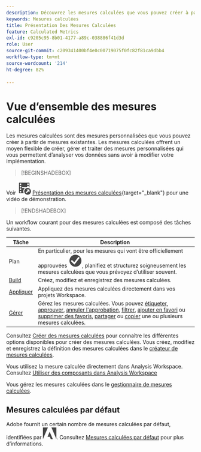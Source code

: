 ```yaml
---
description: Découvrez les mesures calculées que vous pouvez créer à partir de mesures existantes.
keywords: Mesures calculées
title: Présentation Des Mesures Calculées
feature: Calculated Metrics
exl-id: c9205c95-8b01-4177-a89c-038886f41d3d
role: User
source-git-commit: c209341400bf4e0c00719075f0fc82f81ca9dbb4
workflow-type: tm+mt
source-wordcount: '214'
ht-degree: 82%

---
```


# Vue d’ensemble des mesures calculées

Les mesures calculées sont des mesures personnalisées que vous pouvez créer à partir de mesures existantes. Les mesures calculées offrent un moyen flexible de créer, gérer et traiter des mesures personnalisées qui vous permettent d’analyser vos données sans avoir à modifier votre implémentation.



>[!BEGINSHADEBOX]

Voir ![VideoCheckedOut](/help/assets/icons/VideoCheckedOut.svg) [Présentation des mesures calculées](https://video.tv.adobe.com/v/33727/?quality=12&learn=on&captions=fre_fr){target="_blank"} pour une vidéo de démonstration.

>[!ENDSHADEBOX]

Un workflow courant pour des mesures calculées est composé des tâches suivantes.

| Tâche | Description |
| --- | --- |
| Plan | En particulier, pour les mesures qui vont être officiellement approuvées ![CheckmarkCircle](/help/assets/icons/CheckmarkCircle.svg), planifiez et structurez soigneusement les mesures calculées que vous prévoyez d’utiliser souvent. |
| [Build](/help/components/calc-metrics/cm-workflow/cm-build-metrics.md) | Créez, modifiez et enregistrez des mesures calculées. |
| [Appliquer](/help/components/use-components-in-workspace.md) | Appliquez des mesures calculées directement dans vos projets Workspace. |
| [Gérer](/help/components/calc-metrics/cm-workflow/cm-manager.md) | Gérez les mesures calculées. Vous pouvez [étiqueter](/help/components/calc-metrics/cm-workflow/cm-tagging.md), [approuver](/help/components/calc-metrics/cm-workflow/cm-approving.md), [annuler l&#39;approbation](/help/components/calc-metrics/cm-workflow/cm-approving.md), [filtrer](/help/components/calc-metrics/cm-workflow/cm-filter.md), [ajouter en favori](/help/components/calc-metrics/cm-workflow/cm-favorite.md) ou [supprimer des favoris](/help/components/calc-metrics/cm-workflow/cm-favorite.md), [partager](/help/components/calc-metrics/cm-workflow/cm-sharing.md) ou [copier](/help/components/calc-metrics/cm-workflow/cm-copy.md) une ou plusieurs mesures calculées. |

Consultez [Créer des mesures calculées](/help/components/calc-metrics/cm-workflow/cm-workflow.md) pour connaître les différentes options disponibles pour créer des mesures calculées. Vous créez, modifiez et enregistrez la définition des mesures calculées dans le [créateur de mesures calculées](cm-workflow/cm-build-metrics.md).

Vous utilisez la mesure calculée directement dans Analysis Workspace. Consultez [Utiliser des composants dans Analysis Workspace](/help/components/use-components-in-workspace.md)

Vous gérez les mesures calculées dans le [gestionnaire de mesures calculées](cm-workflow/cm-manager.md).

## Mesures calculées par défaut

Adobe fournit un certain nombre de mesures calculées par défaut, identifiées par ![petit logo Adobe](/help/assets/icons/AdobeLogoSmall.svg). Consultez [Mesures calculées par défaut](/help/components/calc-metrics/default-calcmetrics.md) pour plus d’informations.
